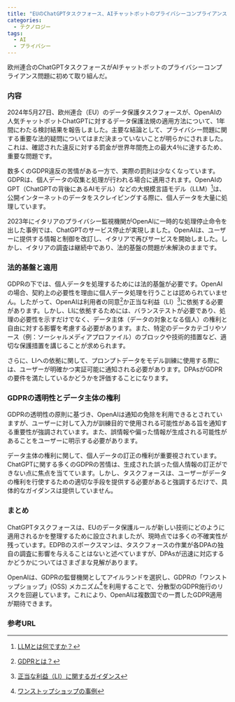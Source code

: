 ```yaml
---
title: "EUのChatGPTタスクフォース、AIチャットボットのプライバシーコンプライアンスを初検討"
categories:
  - テクノロジー
tags:
  - AI
  - プライバシー
---
```

欧州連合のChatGPTタスクフォースがAIチャットボットのプライバシーコンプライアンス問題に初めて取り組んだ。

### 内容
2024年5月27日、欧州連合（EU）のデータ保護タスクフォースが、OpenAIの人気チャットボットChatGPTに対するデータ保護法規の適用方法について、1年間にわたる検討結果を報告しました。主要な結論として、プライバシー問題に関する重要な法的疑問についてはまだ決まっていないことが明らかにされました。これは、確認された違反に対する罰金が世界年間売上の最大4％に達するため、重要な問題です。

数多くのGDPR違反の苦情がある一方で、実際の罰則は少なくなっています。GDPRは、個人データの収集と処理が行われる場合に適用されます。OpenAIのGPT（ChatGPTの背後にあるAIモデル）などの大規模言語モデル（LLM）[^1]は、公開インターネットのデータをスクレイピングする際に、個人データを大量に処理しています。

2023年にイタリアのプライバシー監視機関がOpenAIに一時的な処理停止命令を出した事例では、ChatGPTのサービス停止が実現しました。OpenAIは、ユーザーに提供する情報と制御を改訂し、イタリアで再びサービスを開始しました。しかし、イタリアの調査は継続中であり、法的基盤の問題が未解決のままです。

### 法的基盤と適用
GDPRの下では、個人データを処理するためには法的基盤が必要です。OpenAIの場合、契約上の必要性を理由に個人データ処理を行うことは認められていません。したがって、OpenAIは利用者の同意[^2]か正当な利益（LI）[^3]に依拠する必要があります。しかし、LIに依拠するためには、バランステストが必要であり、処理の必要性を示すだけでなく、データ主体（データの対象となる個人）の権利と自由に対する影響を考慮する必要があります。また、特定のデータカテゴリやソース（例：ソーシャルメディアプロファイル）のブロックや技術的措置など、適切な保護措置を講じることが求められます。

さらに、LIへの依拠に関して、プロンプトデータをモデル訓練に使用する際には、ユーザーが明確かつ実証可能に通知される必要があります。DPAsがGDPRの要件を満たしているかどうかを評価することになります。

### GDPRの透明性とデータ主体の権利
GDPRの透明性の原則に基づき、OpenAIは通知の免除を利用できるとされていますが、ユーザーに対して入力が訓練目的で使用される可能性がある旨を通知する重要性が強調されています。また、誤情報や偏った情報が生成される可能性があることをユーザーに明示する必要があります。

データ主体の権利に関して、個人データの訂正の権利が重要視されています。ChatGPTに関する多くのGDPRの苦情は、生成された誤った個人情報の訂正ができない点に焦点を当てています。しかし、タスクフォースは、ユーザーがデータの権利を行使するための適切な手段を提供する必要があると強調するだけで、具体的なガイダンスは提供していません。

### まとめ
ChatGPTタスクフォースは、EUのデータ保護ルールが新しい技術にどのように適用されるかを整理するために設立されましたが、現時点では多くの不確実性が残っています。EDPBのスポークスマンは、タスクフォースの作業が各DPAの独自の調査に影響を与えることはないと述べていますが、DPAsが迅速に対応するかどうかについてはさまざまな見解があります。

OpenAIは、GDPRの監督機関としてアイルランドを選択し、GDPRの「ワンストップショップ」(OSS) メカニズム[^4]を利用することで、分散型のGDPR施行のリスクを回避しています。これにより、OpenAIは複数国での一貫したGDPR適用が期待できます。

### 参考URL
[^1]: [LLMとは何ですか？](https://www.nec-solutioninnovators.co.jp/sp/contents/column/20240229_llm.html)
[^2]: [GDPRとは？](https://www.ppc.go.jp/enforcement/infoprovision/EU/)
[^3]: [正当な利益（LI）に関するガイダンス](https://ico.org.uk/for-organisations/uk-gdpr-guidance-and-resources/lawful-basis/legitimate-interests/how-do-we-apply-legitimate-interests-in-practice/)
[^4]: [ワンストップショップの事例](https://www.edpb.europa.eu/about-edpb/publications/one-stop-shop-case-digests_en)
[^5]: [web scrapingとは](https://www.f5.com/ja_jp/glossary/scraping#:~:text=%E3%82%B9%E3%82%AF%E3%83%AC%E3%82%A4%E3%83%94%E3%83%B3%E3%82%B0%E3%81%A8%E3%81%AF%E3%80%81Web%E3%82%B5%E3%82%A4%E3%83%88,%E3%81%99%E3%82%8B%E3%80%8D%E3%81%A8%E3%81%84%E3%81%A3%E3%81%9F%E6%84%8F%E5%91%B3%E3%81%8C%E3%81%82%E3%82%8A%E3%81%BE%E3%81%99%E3%80%82)
